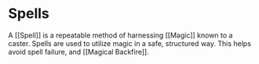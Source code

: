 # Spells
A [[Spell]] is a repeatable method of harnessing [[Magic]] known to a caster. Spells are used to utilize magic in a safe, structured way. This helps avoid spell failure, and [[Magical Backfire]].